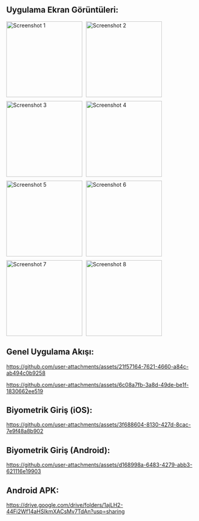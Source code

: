 ## Uygulama Ekran Görüntüleri:

<div style="display: flex; flex-wrap: wrap; gap: 10px;">
  <img src="https://github.com/user-attachments/assets/813836c6-0375-4735-a736-d42e1033d1b4" alt="Screenshot 1" width="200"/>
  <img src="https://github.com/user-attachments/assets/3c5de46f-deb8-4971-9121-ac4c0a818b9b" alt="Screenshot 2" width="200"/>
  <img src="https://github.com/user-attachments/assets/51f300d0-94f7-4c10-9d72-0e71e3ac8f20" alt="Screenshot 3" width="200"/>
  <img src="https://github.com/user-attachments/assets/cab23c25-05cc-4c65-b094-5248abee927d" alt="Screenshot 4" width="200"/>
  <img src="https://github.com/user-attachments/assets/8811b6d1-68ee-4dd5-86b4-cffb4beec3bc" alt="Screenshot 5" width="200"/>
  <img src="https://github.com/user-attachments/assets/31fc3750-4050-4da3-b6f7-0025b0f83745" alt="Screenshot 6" width="200"/>
  <img src="https://github.com/user-attachments/assets/0d1b69fc-06ac-4726-955c-9803833dd258" alt="Screenshot 7" width="200"/>
  <img src="https://github.com/user-attachments/assets/5b7c7b41-c15b-4e52-b3d1-315ad594f751" alt="Screenshot 8" width="200"/>
</div>

## Genel Uygulama Akışı:

https://github.com/user-attachments/assets/21f57164-7621-4660-a84c-ab494c0b9258

https://github.com/user-attachments/assets/6c08a7fb-3a8d-49de-be1f-1830662ee519

## Biyometrik Giriş (iOS):
https://github.com/user-attachments/assets/3f688604-8130-427d-8cac-7e9f48a8b902

## Biyometrik Giriş (Android):
https://github.com/user-attachments/assets/d168998a-6483-4279-abb3-621116e19903

## Android APK:
https://drive.google.com/drive/folders/1ajLH2-44Fi2Wf14aHSIkmXACsMv7TdAn?usp=sharing

